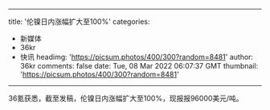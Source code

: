 
---
title: '伦镍日内涨幅扩大至100%'
categories: 
 - 新媒体
 - 36kr
 - 快讯
headimg: 'https://picsum.photos/400/300?random=8481'
author: 36kr
comments: false
date: Tue, 08 Mar 2022 06:07:37 GMT
thumbnail: 'https://picsum.photos/400/300?random=8481'
---

<div>   
36氪获悉，截至发稿，伦镍日内涨幅扩大至100%，现报报96000美元/吨。  
</div>
            